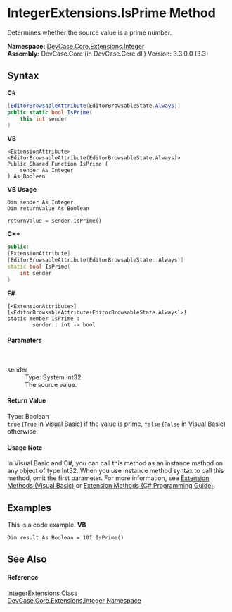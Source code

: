 # IntegerExtensions.IsPrime Method 
 

Determines whether the source value is a prime number.

**Namespace:**&nbsp;<a href="N_DevCase_Core_Extensions_Integer">DevCase.Core.Extensions.Integer</a><br />**Assembly:**&nbsp;DevCase.Core (in DevCase.Core.dll) Version: 3.3.0.0 (3.3)

## Syntax

**C#**<br />
``` C#
[EditorBrowsableAttribute(EditorBrowsableState.Always)]
public static bool IsPrime(
	this int sender
)
```

**VB**<br />
``` VB
<ExtensionAttribute>
<EditorBrowsableAttribute(EditorBrowsableState.Always)>
Public Shared Function IsPrime ( 
	sender As Integer
) As Boolean
```

**VB Usage**<br />
``` VB Usage
Dim sender As Integer
Dim returnValue As Boolean

returnValue = sender.IsPrime()
```

**C++**<br />
``` C++
public:
[ExtensionAttribute]
[EditorBrowsableAttribute(EditorBrowsableState::Always)]
static bool IsPrime(
	int sender
)
```

**F#**<br />
``` F#
[<ExtensionAttribute>]
[<EditorBrowsableAttribute(EditorBrowsableState.Always)>]
static member IsPrime : 
        sender : int -> bool 

```


#### Parameters
&nbsp;<dl><dt>sender</dt><dd>Type: System.Int32<br />The source value.</dd></dl>

#### Return Value
Type: Boolean<br />`true` (`True` in Visual Basic) if the value is prime, `false` (`False` in Visual Basic) otherwise.

#### Usage Note
In Visual Basic and C#, you can call this method as an instance method on any object of type Int32. When you use instance method syntax to call this method, omit the first parameter. For more information, see <a href="https://docs.microsoft.com/dotnet/visual-basic/programming-guide/language-features/procedures/extension-methods">Extension Methods (Visual Basic)</a> or <a href="https://docs.microsoft.com/dotnet/csharp/programming-guide/classes-and-structs/extension-methods">Extension Methods (C# Programming Guide)</a>.

## Examples
This is a code example. 
**VB**<br />
``` VB
Dim result As Boolean = 10I.IsPrime()
```


## See Also


#### Reference
<a href="T_DevCase_Core_Extensions_Integer_IntegerExtensions">IntegerExtensions Class</a><br /><a href="N_DevCase_Core_Extensions_Integer">DevCase.Core.Extensions.Integer Namespace</a><br />